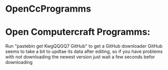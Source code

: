 OpenCcProgramms
===============

Open Computercraft Programms:
===============

Run "pastebin get KwgQQGQ7 GitHub" to get a GitHub downloader
GitHub seems to take a bit to updtae its data after editing, 
so if you have problems with not downloading the newest version 
just wait a few seconds befor downloading
